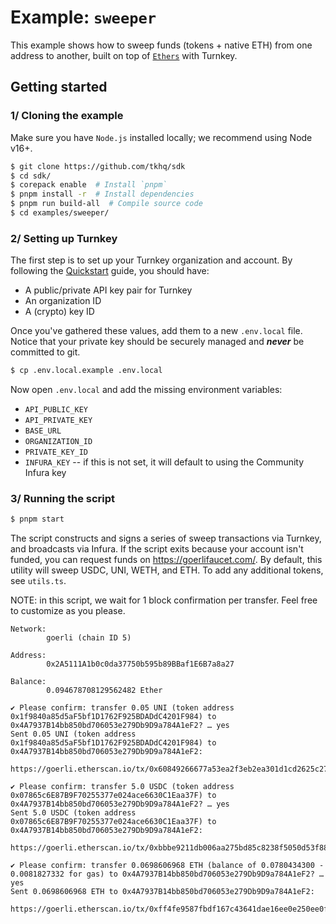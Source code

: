 # Example: `sweeper`

This example shows how to sweep funds (tokens + native ETH) from one address to another, built on top of [`Ethers`](https://docs.ethers.org/v5/api/signer/) with Turnkey.

## Getting started

### 1/ Cloning the example

Make sure you have `Node.js` installed locally; we recommend using Node v16+.

```bash
$ git clone https://github.com/tkhq/sdk
$ cd sdk/
$ corepack enable  # Install `pnpm`
$ pnpm install -r  # Install dependencies
$ pnpm run build-all  # Compile source code
$ cd examples/sweeper/
```

### 2/ Setting up Turnkey

The first step is to set up your Turnkey organization and account. By following the [Quickstart](https://turnkey.readme.io/docs/quickstart) guide, you should have:

- A public/private API key pair for Turnkey
- An organization ID
- A (crypto) key ID

Once you've gathered these values, add them to a new `.env.local` file. Notice that your private key should be securely managed and **_never_** be committed to git.

```bash
$ cp .env.local.example .env.local
```

Now open `.env.local` and add the missing environment variables:

- `API_PUBLIC_KEY`
- `API_PRIVATE_KEY`
- `BASE_URL`
- `ORGANIZATION_ID`
- `PRIVATE_KEY_ID`
- `INFURA_KEY` -- if this is not set, it will default to using the Community Infura key

### 3/ Running the script
```bash
$ pnpm start
```

The script constructs and signs a series of sweep transactions via Turnkey, and broadcasts via Infura. If the script exits because your account isn't funded, you can request funds on https://goerlifaucet.com/. By default, this utility will sweep USDC, UNI, WETH, and ETH. To add any additional tokens, see `utils.ts`.

NOTE: in this script, we wait for 1 block confirmation per transfer. Feel free to customize as you please.

```
Network:
        goerli (chain ID 5)

Address:
        0x2A5111A1b0c0da37750b595b89BBaf1E6B7a8a27

Balance:
        0.094678708129562482 Ether

✔ Please confirm: transfer 0.05 UNI (token address 0x1f9840a85d5aF5bf1D1762F925BDADdC4201F984) to 0x4A7937B14bb850bd706053e279Db9D9a784A1eF2? … yes
Sent 0.05 UNI (token address 0x1f9840a85d5aF5bf1D1762F925BDADdC4201F984) to 0x4A7937B14bb850bd706053e279Db9D9a784A1eF2:
        https://goerli.etherscan.io/tx/0x60849266677a53ea2f3eb2ea301d1cd2625c273e84eeec60cce6fbd4c50ab94e

✔ Please confirm: transfer 5.0 USDC (token address 0x07865c6E87B9F70255377e024ace6630C1Eaa37F) to 0x4A7937B14bb850bd706053e279Db9D9a784A1eF2? … yes
Sent 5.0 USDC (token address 0x07865c6E87B9F70255377e024ace6630C1Eaa37F) to 0x4A7937B14bb850bd706053e279Db9D9a784A1eF2:
        https://goerli.etherscan.io/tx/0xbbbe9211db006aa275bd85c8238f5050d53f884f9bbb51fa4b199d9f16259e2d

✔ Please confirm: transfer 0.0698606968 ETH (balance of 0.0780434300 - 0.0081827332 for gas) to 0x4A7937B14bb850bd706053e279Db9D9a784A1eF2? … yes
Sent 0.0698606968 ETH to 0x4A7937B14bb850bd706053e279Db9D9a784A1eF2:
        https://goerli.etherscan.io/tx/0xff4fe9587fbdf167c43641dae16ee0e250ee0fe794da94c8d8500ca5964168ba
```
